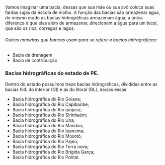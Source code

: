 Vamos imaginar uma bacia, dessas que sua mãe ou sua avó coloca suas fardas sujas da escola de molho. A função das bacias são armazenar água, do mesmo modo as bacias hidrográficas armazenam água, a única diferença é que elas além de armazenar, direcionam a água para um local, que são os rios, córregos e lagos. 

###### Outras maneiras que bancas usam para se referir a bacias hidrográficas: 
- Bacia de drenagem 
- Bacia de contribuição

### Bacias hidrográficas do estado de PE. 

Dentro do estado possuímos treze bacias hidrográficas, divididas entre as bacias hid.  do interior (GI) e as do litoral (GL), bacias essas: 

- Bacia hidrográfica do Rio Goiana;
- Bacia hidrográfica do Rio Capibaribe;
- Bacia hidrográfica do Rio Ipojuca;
- Bacia hidrográfica do Rio Sirinhaém; 
- Bacia hidrográfica do Rio Una;
- Bacia hidrográfica do Rio Mandaú;
- Bacia hidrográfica do Rio Ipanema; 
- Bacia hidrográfica do Rio Moxotó;
- Bacia hidrográfica do Rio Pajeú; 
- Bacia hidrográfica do Rio Terra nova; 
- Bacia hidrográfica do Rio Brígida Garça;
- Bacia hidrográfica do Rio Pontal. 


